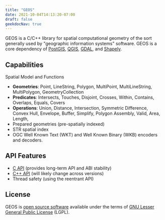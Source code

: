 ```yaml
---
title: "GEOS"
date: 2021-10-04T14:13:20-07:00
draft: false
geekdocNav: true
---
```


GEOS is a C/C++ library for spatial computational geometry of the sort generally used by "geographic information systems" software. GEOS is a core dependency of [PostGIS](https://postgis.net), [QGIS](https://qgis.org), [GDAL](https://gdal.org), and [Shapely](https://shapely.readthedocs.io/en/stable/project.html).

## Capabilities

Spatial Model and Functions

* **Geometries**: Point, LineString, Polygon, MultiPoint, MultiLineString, MultiPolygon, GeometryCollection
* **Predicates**: Intersects, Touches, Disjoint, Crosses, Within, Contains, Overlaps, Equals, Covers
* **Operations**: Union, Distance, Intersection, Symmetric Difference, Convex Hull, Envelope, Buffer, Simplify, Polygon Assembly, Valid, Area, Length,
* Prepared geometries (pre-spatially indexed)
* STR spatial index
* OGC Well Known Text (WKT) and Well Known Binary (WKB) encoders and decoders.

## API Features

* [C API](http://libgeos.github.io/geos/doxygen/geos__c_8h.html) (provides long-term API and ABI stability)
* [C++ API](doxygen/cpp_iface.html) (will likely change across versions)
* Thread safety (using the reentrant API)

## License

GEOS is [open source software](https://opensource.com/resources/what-open-source) available under the terms of [GNU Lesser General Public License](http://www.gnu.org/licenses/old-licenses/lgpl-2.1.html) (LGPL).

